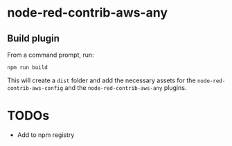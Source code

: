 # node-red-contrib-aws-any

## Build plugin
From a command prompt, run:

```
npm run build
```

This will create a `dist` folder and add the necessary assets for the `node-red-contrib-aws-config` and the `node-red-contrib-aws-any` plugins.

# TODOs
  - Add to npm registry
